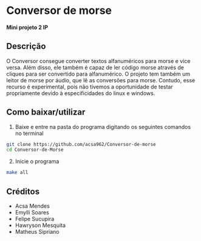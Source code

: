 # Conversor de morse
**Mini projeto 2 IP**

## Descrição
O Conversor consegue converter textos alfanuméricos para morse e vice versa.
Além disso, ele também é capaz de ler código morse através de cliques para ser convertido para alfanumérico.
O projeto tem também um leitor de morse por áudio, que lê as conversões para morse. Contudo, esse recurso é experimental, pois não tivemos a oportunidade de testar propriamente devido à especificidades do linux e windows.

## Como baixar/utilizar
1. Baixe e entre na pasta do programa digitando os seguintes comandos no terminal
```bash
git clone https://github.com/acsa962/Conversor-de-morse
cd Conversor-de-Morse
```
2. Inicie o programa
```bash
make all
```

## Créditos
* Acsa Mendes
* Emylli Soares
* Felipe Sucupira
* Hawryson Mesquita
*  Matheus Sipriano
